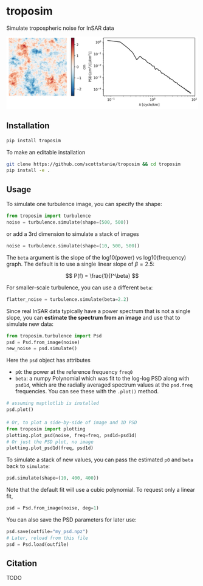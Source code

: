 # troposim

Simulate tropospheric noise for InSAR data

![](docs/example.jpg)

## Installation

```bash
pip install troposim
```

To make an editable installation

```bash
git clone https://github.com/scottstanie/troposim && cd troposim
pip install -e .
```

## Usage

To simulate one turbulence image, you can specify the shape:
```python
from troposim import turbulence
noise = turbulence.simulate(shape=(500, 500))
```
or add a 3rd dimension to simulate a stack of images

```python
noise = turbulence.simulate(shape=(10, 500, 500))
```

The `beta` argument is the slope of the log10(power) vs log10(frequency) graph.
The default is to use a single linear slope of $\beta = 2.5$:

$$
P(f) = \frac{1}{f^\beta}
$$

For smaller-scale turbulence, you can use a different `beta`:
```python
flatter_noise = turbulence.simulate(beta=2.2)
```

Since real InSAR data typically have a power spectrum that is not a single slope, you can **estimate the spectrum from an image** and use that to simulate new data:
```python
from troposim.turbulence import Psd
psd = Psd.from_image(noise)
new_noise = psd.simulate()
```
Here the `psd` object has attributes
- `p0`: the power at the reference frequency `freq0`
- `beta`: a numpy Polynomial which was fit to the log-log PSD
along with `psd1d`, which are the radially averaged spectrum values at the `psd.freq` frequencies. You can see these with the `.plot()` method.

```python
# assuming maptlotlib is installed
psd.plot()

# Or, to plot a side-by-side of image and 1D PSD
from troposim import plotting 
plotting.plot_psd(noise, freq=freq, psd1d=psd1d)
# Or just the PSD plot, no image
plotting.plot_psd1d(freq, psd1d)
```

To simulate a stack of new values, you can pass the estimated `p0` and `beta` back to `simulate`:
```python
psd.simulate(shape=(10, 400, 400))
```
Note that the default fit will use a cubic polynomial. 
To request only a linear fit,
```python
psd = Psd.from_image(noise, deg=1)
```

You can also save the PSD parameters for later use:
```python
psd.save(outfile="my_psd.npz")
# Later, reload from this file
psd = Psd.load(outfile)
```


## Citation

TODO